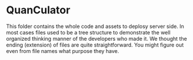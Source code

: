 # QuanCulator

This folder contains the whole code and assets to deplosy server side. In most cases files used to be a tree
structure to demonstrate the well organized thinking manner of the developers who made it. We thought the
ending (extension) of files are quite straightforward. You might figure out even from file names what purpose
they have.
